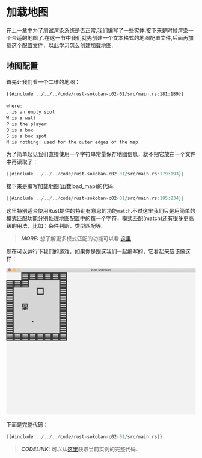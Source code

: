 # 加载地图

在上一章中为了测试渲染系统是否正常,我们编写了一些实体.接下来是时候渲染一个合适的地图了.在这一节中我们就先创建一个文本格式的地图配置文件,后面再加载这个配置文件．以此学习怎么创建加载地图.

## 地图配置
首先让我们看一个二维的地图：

```
{{#include ../../../code/rust-sokoban-c02-01/src/main.rs:181:189}}

where:
. is an empty spot
W is a wall
P is the player
B is a box
S is a box spot
N is nothing: used for the outer edges of the map
```

为了简单起见我们直接使用一个字符串常量保存地图信息，就不把它放在一个文件中再读取了：

```rust
{{#include ../../../code/rust-sokoban-c02-01/src/main.rs:179:193}}
```

接下来是编写加载地图(函数load_map)的代码:

```rust
{{#include ../../../code/rust-sokoban-c02-01/src/main.rs:195:234}}
```

这里特别适合使用Rust提供的特别有意思的功能`match`.不过这里我们只是用简单的模式匹配功能分别处理地图配置中的每一个字符，模式匹配(match)还有很多更高级的用法，比如：条件判断，类型匹配等.

> **_MORE:_**  想了解更多模式匹配的功能可以看 [这里](https://doc.rust-lang.org/book/ch06-02-match.html).

现在可以运行下我们的游戏，如果你是跟这我们一起编写的，它看起来应该像这样：

![Screenshot](./images/map.png)

下面是完整代码：

```rust
{{#include ../../../code/rust-sokoban-c02-01/src/main.rs}}
```

> **_CODELINK:_**  可以从[这里](https://github.com/iolivia/rust-sokoban/tree/master/code/rust-sokoban-c02-01)获取当前实例的完整代码.